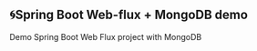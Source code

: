 
:cyclone:Spring Boot Web-flux + MongoDB demo
-----------
Demo Spring Boot Web Flux project with MongoDB 
